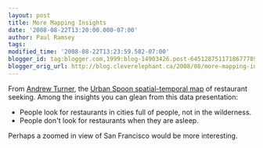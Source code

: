 ```yaml
---
layout: post
title: More Mapping Insights
date: '2008-08-22T13:20:00.000-07:00'
author: Paul Ramsey
tags: 
modified_time: '2008-08-22T13:23:59.582-07:00'
blogger_id: tag:blogger.com,1999:blog-14903426.post-6451287511718677789
blogger_orig_url: http://blog.cleverelephant.ca/2008/08/more-mapping-insights.html
---
```


From [Andrew Turner](http://highearthorbit.com/visualizing-restaurant-searching/), the [Urban Spoon spatial-temporal map](http://www.urbanspoon.com/iphone/24hours) of restaurant seeking. Among the insights you can glean from this data presentation:<ul><li>People look for restaurants in cities full of people, not in the wilderness.</li><li>People don't look for restaurants when they are asleep.</li></ul>Perhaps a zoomed in view of San Francisco would be more interesting.

